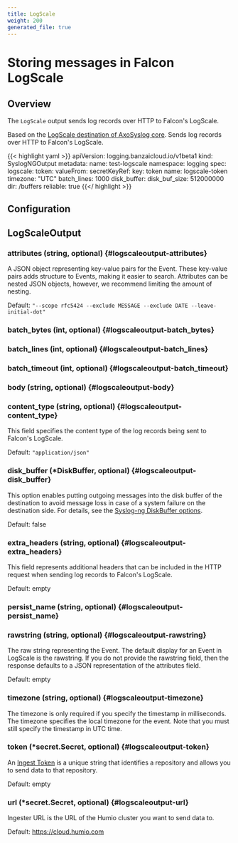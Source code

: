 ```yaml
---
title: LogScale
weight: 200
generated_file: true
---
```


# Storing messages in Falcon LogScale
## Overview
 The `LogScale` output sends log records over HTTP to Falcon's LogScale.


Based on the [LogScale destination of AxoSyslog core](https://axoflow.com/docs/axosyslog-core/chapter-destinations/crowdstrike-falcon/). Sends log records over HTTP to Falcon's LogScale.

{{< highlight yaml >}}
apiVersion: logging.banzaicloud.io/v1beta1
kind: SyslogNGOutput
metadata:
  name: test-logscale
  namespace: logging
spec:
  logscale:
    token:
      valueFrom:
        secretKeyRef:
          key: token
          name: logscale-token
    timezone: "UTC"
    batch_lines: 1000
    disk_buffer:
      disk_buf_size: 512000000
      dir: /buffers
      reliable: true
{{</ highlight >}}


## Configuration
## LogScaleOutput

### attributes (string, optional) {#logscaleoutput-attributes}

A JSON object representing key-value pairs for the Event. These key-value pairs adds structure to Events, making it easier to search. Attributes can be nested JSON objects, however, we recommend limiting the amount of nesting.

Default: `"--scope rfc5424 --exclude MESSAGE --exclude DATE --leave-initial-dot"`

### batch_bytes (int, optional) {#logscaleoutput-batch_bytes}


### batch_lines (int, optional) {#logscaleoutput-batch_lines}


### batch_timeout (int, optional) {#logscaleoutput-batch_timeout}


### body (string, optional) {#logscaleoutput-body}


### content_type (string, optional) {#logscaleoutput-content_type}

This field specifies the content type of the log records being sent to Falcon's LogScale.

Default: `"application/json"`

### disk_buffer (*DiskBuffer, optional) {#logscaleoutput-disk_buffer}

This option enables putting outgoing messages into the disk buffer of the destination to avoid message loss in case of a system failure on the destination side. For details, see the [Syslog-ng DiskBuffer options](../disk_buffer/).

Default: false

### extra_headers (string, optional) {#logscaleoutput-extra_headers}

This field represents additional headers that can be included in the HTTP request when sending log records to Falcon's LogScale.

Default: empty

### persist_name (string, optional) {#logscaleoutput-persist_name}


### rawstring (string, optional) {#logscaleoutput-rawstring}

The raw string representing the Event. The default display for an Event in LogScale is the rawstring. If you do not provide the rawstring field, then the response defaults to a JSON representation of the attributes field.

Default: empty

### timezone (string, optional) {#logscaleoutput-timezone}

The timezone is only required if you specify the timestamp in milliseconds. The timezone specifies the local timezone for the event. Note that you must still specify the timestamp in UTC time. 


### token (*secret.Secret, optional) {#logscaleoutput-token}

An [Ingest Token](https://library.humio.com/data-analysis/ingesting-data-tokens.html) is a unique string that identifies a repository and allows you to send data to that repository.

Default: empty

### url (*secret.Secret, optional) {#logscaleoutput-url}

Ingester URL is the URL of the Humio cluster you want to send data to.

Default: https://cloud.humio.com


